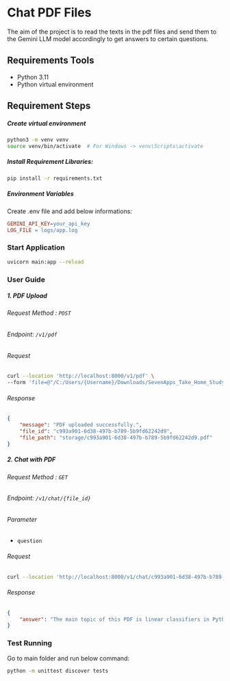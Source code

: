 #  Chat PDF Files

The aim of the project is to read the texts in the pdf files and send them to the Gemini LLM model accordingly to get answers to certain questions.

## Requirements Tools

- Python 3.11
- Python virtual environment

## Requirement Steps
##### Create virtual environment
```bash
python3 -m venv venv
source venv/bin/activate  # For Windows -> venv\Scripts\activate
```
##### Install Requirement Libraries:

```bash
pip install -r requirements.txt
```

##### Environment Variables
Create .env file and add below informations:

```makefile
GEMINI_API_KEY=your_api_key
LOG_FILE = logs/app.log
```

### Start Application

```bash
uvicorn main:app --reload
```

### User Guide

##### 1. PDF Upload
###### Request Method : `POST`
###### Endpoint: `/v1/pdf`

###### Request
```bash
curl --location 'http://localhost:8000/v1/pdf' \
--form 'file=@"/C:/Users/{Username}/Downloads/SevenApps_Take_Home_Study_Case.pdf"'
```

###### Response

```json
{
    "message": "PDF uploaded successfully.",
    "file_id": "c993a901-6d38-497b-b789-5b9fd62242d9",
    "file_path": "storage/c993a901-6d38-497b-b789-5b9fd62242d9.pdf"
}
```

##### 2. Chat with PDF

###### Request Method : `GET`
###### Endpoint: `/v1/chat/{file_id}`
###### Parameter
- ```question```

###### Request

```bash
curl --location 'http://localhost:8000/v1/chat/c993a901-6d38-497b-b789-5b9fd62242d9?question=What%20is%20the%20main%20topic%20of%20this%20PDF%20'
```

###### Response

```json
{
    "answer": "The main topic of this PDF is linear classifiers in Python.  It covers topics such as dot products, prediction equations, the difference between the `fit` and `predict` methods in LogisticRegression, loss functions (including squared loss, 0-1 loss, and hinge loss), and how these concepts relate to linear classifiers.\n"
}
```

### Test Running

Go to main folder and run below command:

```bash
python -m unittest discover tests
```

